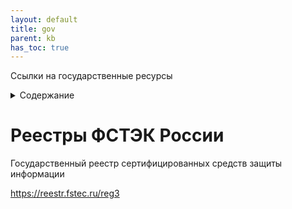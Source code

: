 ```yaml
---
layout: default
title: gov
parent: kb
has_toc: true
---
```

Ссылки на государственные ресурсы
<details close markdown="block">
  <summary>
    Содержание
  </summary>
  {: .text-delta }
1. TOC
{:toc}
</details>

# Реестры ФСТЭК России
Государственный реестр сертифицированных средств защиты информации

<https://reestr.fstec.ru/reg3>
